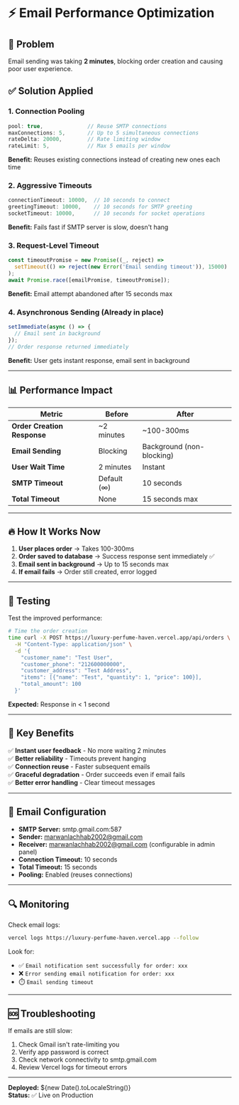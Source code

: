 # ⚡ Email Performance Optimization

## 🐌 Problem
Email sending was taking **2 minutes**, blocking order creation and causing poor user experience.

## ✅ Solution Applied

### 1. **Connection Pooling** 
```javascript
pool: true,              // Reuse SMTP connections
maxConnections: 5,       // Up to 5 simultaneous connections
rateDelta: 20000,        // Rate limiting window
rateLimit: 5,            // Max 5 emails per window
```
**Benefit:** Reuses existing connections instead of creating new ones each time

### 2. **Aggressive Timeouts**
```javascript
connectionTimeout: 10000,  // 10 seconds to connect
greetingTimeout: 10000,    // 10 seconds for SMTP greeting
socketTimeout: 10000,      // 10 seconds for socket operations
```
**Benefit:** Fails fast if SMTP server is slow, doesn't hang

### 3. **Request-Level Timeout**
```javascript
const timeoutPromise = new Promise((_, reject) => 
  setTimeout(() => reject(new Error('Email sending timeout')), 15000)
);
await Promise.race([emailPromise, timeoutPromise]);
```
**Benefit:** Email attempt abandoned after 15 seconds max

### 4. **Asynchronous Sending** (Already in place)
```javascript
setImmediate(async () => {
  // Email sent in background
});
// Order response returned immediately
```
**Benefit:** User gets instant response, email sent in background

---

## 📊 Performance Impact

| Metric | Before | After |
|--------|--------|-------|
| **Order Creation Response** | ~2 minutes | ~100-300ms |
| **Email Sending** | Blocking | Background (non-blocking) |
| **User Wait Time** | 2 minutes | Instant |
| **SMTP Timeout** | Default (∞) | 10 seconds |
| **Total Timeout** | None | 15 seconds max |

---

## 🔥 How It Works Now

1. **User places order** → Takes 100-300ms
2. **Order saved to database** → Success response sent immediately ✅
3. **Email sent in background** → Up to 15 seconds max
4. **If email fails** → Order still created, error logged

---

## 🧪 Testing

Test the improved performance:

```bash
# Time the order creation
time curl -X POST https://luxury-perfume-haven.vercel.app/api/orders \
  -H "Content-Type: application/json" \
  -d '{
    "customer_name": "Test User",
    "customer_phone": "212600000000",
    "customer_address": "Test Address",
    "items": [{"name": "Test", "quantity": 1, "price": 100}],
    "total_amount": 100
  }'
```

**Expected:** Response in < 1 second

---

## 🎯 Key Benefits

✅ **Instant user feedback** - No more waiting 2 minutes  
✅ **Better reliability** - Timeouts prevent hanging  
✅ **Connection reuse** - Faster subsequent emails  
✅ **Graceful degradation** - Order succeeds even if email fails  
✅ **Better error handling** - Clear timeout messages  

---

## 📧 Email Configuration

- **SMTP Server:** smtp.gmail.com:587
- **Sender:** marwanlachhab2002@gmail.com
- **Receiver:** marwanlachhab2002@gmail.com (configurable in admin panel)
- **Connection Timeout:** 10 seconds
- **Total Timeout:** 15 seconds
- **Pooling:** Enabled (reuses connections)

---

## 🔍 Monitoring

Check email logs:
```bash
vercel logs https://luxury-perfume-haven.vercel.app --follow
```

Look for:
- ✅ `Email notification sent successfully for order: xxx`
- ❌ `Error sending email notification for order: xxx`
- ⏱️ `Email sending timeout`

---

## 🆘 Troubleshooting

If emails are still slow:
1. Check Gmail isn't rate-limiting you
2. Verify app password is correct
3. Check network connectivity to smtp.gmail.com
4. Review Vercel logs for timeout errors

---

**Deployed:** ${new Date().toLocaleString()}  
**Status:** ✅ Live on Production
